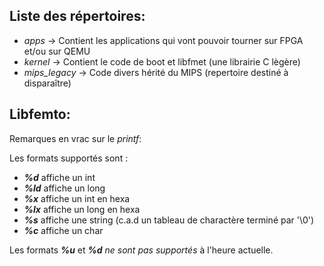 Liste des répertoires:
---------------------

* *apps* -> Contient les applications qui vont pouvoir tourner sur FPGA et/ou sur QEMU
* *kernel* -> Contient le code de boot et libfmet (une librairie C lègère)
* *mips_legacy* -> Code divers hérité du MIPS (repertoire destiné à disparaître)

Libfemto:
---------

Remarques en vrac sur le *printf*:

Les formats supportés sont : 

* ***%d***  affiche un int
* ***%ld*** affiche un long
* ***%x***  affiche un int en hexa
* ***%lx*** affiche un long en hexa
* ***%s***  affiche une string (c.a.d un tableau de charactère terminé par '\0')
* ***%c***  affiche un char 

Les formats ***%u*** et ***%d*** *ne sont pas supportés* à l'heure actuelle.


